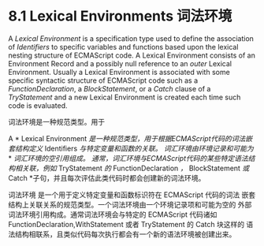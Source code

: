 # 8.1 Lexical Environments 词法环境

A *Lexical Environment* is a specification type used to define the association of *Identifiers* to specific variables and functions based upon the lexical nesting structure of ECMAScript code. A Lexical Environment consists of an Environment Record and a possibly null reference to an *outer* Lexical Environment. Usually a Lexical Environment is associated with some specific syntactic structure of ECMAScript code such as a *FunctionDeclaration*, a *BlockStatement*, or a *Catch* clause of a *TryStatement* and a new Lexical Environment is created each time such code is evaluated.

词法环境是一种规范类型。用于

A * Lexical Environment *是一种规范类型，用于根据ECMAScript代码的词法嵌套结构定义* Identifiers *与特定变量和函数的关联。 词汇环境由环境记录和可能为* * *词汇环境的空引用组成。 通常，词汇环境与ECMAScript代码的某些特定语法结构相关联，例如* TryStatement *的* FunctionDeclaration *，* BlockStatement *或* Catch *子句，并且每次评估此类代码时都会创建新的词法环境。

词法环境 是一个用于定义特定变量和函数标识符在 ECMAScript 代码的词法
嵌套结构上关联关系的规范类型。一个词法环境由一个环境记录项和可能为空的
外部词法环境引用构成。通常词法环境会与特定的 ECMAScript 代码诸如
FunctionDeclaration,WithStatement 或者 TryStatement 的 Catch 块这样的
语法结构相联系，且类似代码每次执行都会有一个新的语法环境被创建出来。